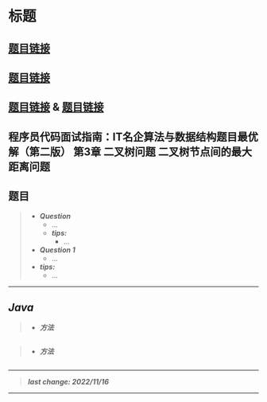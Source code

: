 # 标题

## [题目链接]()

## [题目链接]()

## [题目链接]() & [题目链接]()

## 程序员代码面试指南：IT名企算法与数据结构题目最优解（第二版） 第3章 二叉树问题 二叉树节点间的最大距离问题

## 题目

> - ***Question***
>   - ...
>   - ***tips:***
>     - ...
> - ***Question 1***
>   - ...
> - ***tips:***
>   - ...

---

## *Java*

> - ***方法***

```java
```

> - ***方法***

```java
```

---

> ***last change: 2022/11/16***

---
